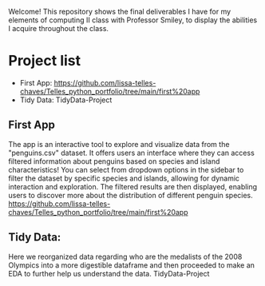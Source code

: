 Welcome! This repository shows the final deliverables I have for my elements of computing II class with Professor Smiley, to display the abilities I acquire throughout the class. 
# Project list
- First App:
  https://github.com/lissa-telles-chaves/Telles_python_portfolio/tree/main/first%20app
- Tidy Data: TidyData-Project
  
## First App
The app is an interactive tool to explore and visualize data from the "penguins.csv" dataset. It offers users an interface where they can access filtered information about penguins based on species and island characteristics!
You can select from dropdown options in the sidebar to filter the dataset by specific species and islands, allowing for dynamic interaction and exploration. The filtered results are then displayed, enabling users to discover more about the distribution of different penguin species.
https://github.com/lissa-telles-chaves/Telles_python_portfolio/tree/main/first%20app

## Tidy Data:
Here we reorganized data regarding who are the medalists of the 2008 Olympics into a more digestible dataframe and then proceeded to make an EDA to further help us understand the data. 
TidyData-Project
